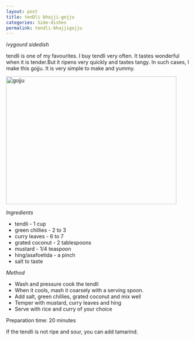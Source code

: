 ```yaml
---
layout: post
title: tenDli bhajji-gojju
categories: Side-dishes
permalink: tendli-bhajjigojju
---
```


_ivygourd sidedish_

tendli is one of my favourites. I buy tendli very often. It tastes wonderful when it is tender.But it ripens very quickly and tastes tangy. In such cases, I make this gojju. It is very simple to make and yummy.

<a href="http://www.flickr.com/photos/78806762@N00/3344359041/" title="gojju by nayan_pradeep, on Flickr"><img src="http://farm4.static.flickr.com/3576/3344359041_7fab97031e_o.jpg" width="465" height="348" alt="gojju" /></a>


_Ingredients_

* tendli - 1 cup
* green chillies - 2 to 3
* curry leaves - 6 to 7
* grated coconut - 2 tablespoons
* mustard - 1/4 teaspoon
* hing/asafoetida - a pinch
* salt to taste


_Method_

* Wash and pressure cook the tendli 
* When it cools, mash it coarsely with a serving spoon. 
* Add salt, green chillies, grated coconut and mix well
* Temper with mustard, curry leaves and hing
* Serve with rice and curry of your choice

Preparation time: 20 minutes

If the tendli is not ripe and sour, you can add tamarind.
